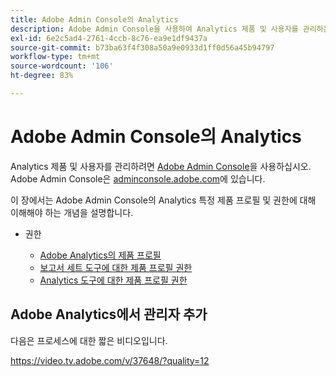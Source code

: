 ```yaml
---
title: Adobe Admin Console의 Analytics
description: Adobe Admin Console을 사용하여 Analytics 제품 및 사용자를 관리하는 방법에 대해 알아봅니다.
exl-id: 6e2c5ad4-2761-4ccb-8c76-ea9e1df9437a
source-git-commit: b73ba63f4f308a50a9e0933d1ff0d56a45b94797
workflow-type: tm+mt
source-wordcount: '106'
ht-degree: 83%

---
```


# Adobe Admin Console의 Analytics

Analytics 제품 및 사용자를 관리하려면 [Adobe Admin Console](https://helpx.adobe.com/kr/enterprise/using/admin-console.html)을 사용하십시오. Adobe Admin Console은 [adminconsole.adobe.com](https://adminconsole.adobe.com/)에 있습니다.

이 장에서는 Adobe Admin Console의 Analytics 특정 제품 프로필 및 권한에 대해 이해해야 하는 개념을 설명합니다.

* 권한

   * [Adobe Analytics의 제품 프로필](/help/admin/admin-console/permissions/product-profile.md)
   * [보고서 세트 도구에 대한 제품 프로필 권한](/help/admin/admin-console/permissions/report-suite-tools.md)
   * [Analytics 도구에 대한 제품 프로필 권한](/help/admin/admin-console/permissions/analytics-tools.md)

## Adobe Analytics에서 관리자 추가

다음은 프로세스에 대한 짧은 비디오입니다.

https://video.tv.adobe.com/v/37648/?quality=12
